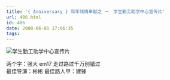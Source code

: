 ```yaml
---
title: '{ Anniversary } 周年倾情奉献之 －　学生勤工助学中心宣传片'
url: 486.html
id: 486
date: 2008-06-01 17:06:35
tags:
---
```


![学生勤工助学中心宣传片](http://cai13.info/blog_pic/2008/06/demo2.jpg)

  

  

两个字：强大 em17 走过路过千万别错过  
最佳导演：彬彬 最佳路人甲：建锋